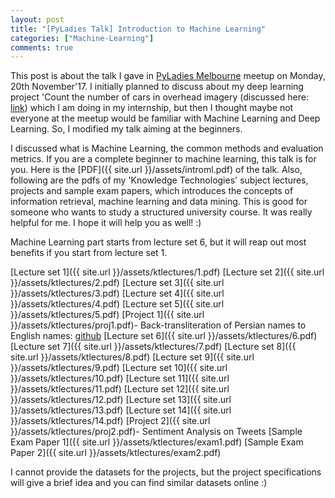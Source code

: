 ```yaml
---
layout: post
title: "[PyLadies Talk] Introduction to Machine Learning"
categories: ["Machine-Learning"]
comments: true
---
```


This post is about the talk I gave in [PyLadies Melbourne](https://www.meetup.com/en-AU/PyLadies-Melbourne/events/241058465/) meetup on Monday, 20th November'17.
I initially planned to discuss about my deep learning project 'Count the number of cars in
overhead imagery (discussed here: [link](https://alisha17.github.io/silverpond/2017/10/18/mlai.html)) which I am doing in my internship,
but then I thought maybe not everyone at the meetup would be familiar with Machine Learning and
Deep Learning. So, I modified my talk aiming at the beginners.

I discussed what is Machine Learning, the common methods and evaluation metrics. If you are a
complete beginner to machine learning, this talk is for you. Here is the [PDF]({{ site.url }}/assets/introml.pdf) of the talk.
Also, following are the pdfs of my 'Knowledge Technologies' subject lectures, projects and sample exam papers, which introduces the concepts of information retrieval, machine learning and data mining. This is good for someone who wants to study a structured university course. It was really helpful for me. I hope it
will help you as well! :)

Machine Learning part starts from lecture set 6, but it will reap out most benefits if you start from lecture set 1.

[Lecture set 1]({{ site.url }}/assets/ktlectures/1.pdf)
[Lecture set 2]({{ site.url }}/assets/ktlectures/2.pdf)
[Lecture set 3]({{ site.url }}/assets/ktlectures/3.pdf)
[Lecture set 4]({{ site.url }}/assets/ktlectures/4.pdf)
[Lecture set 5]({{ site.url }}/assets/ktlectures/5.pdf)
[Project 1]({{ site.url }}/assets/ktlectures/proj1.pdf)- Back-transliteration of Persian names to English names: [github](https://github.com/alisha17/persian-to-english)
[Lecture set 6]({{ site.url }}/assets/ktlectures/6.pdf)
[Lecture set 7]({{ site.url }}/assets/ktlectures/7.pdf)
[Lecture set 8]({{ site.url }}/assets/ktlectures/8.pdf)
[Lecture set 9]({{ site.url }}/assets/ktlectures/9.pdf)
[Lecture set 10]({{ site.url }}/assets/ktlectures/10.pdf)
[Lecture set 11]({{ site.url }}/assets/ktlectures/11.pdf)
[Lecture set 12]({{ site.url }}/assets/ktlectures/12.pdf)
[Lecture set 13]({{ site.url }}/assets/ktlectures/13.pdf)
[Lecture set 14]({{ site.url }}/assets/ktlectures/14.pdf)
[Project 2]({{ site.url }}/assets/ktlectures/proj2.pdf)- Sentiment Analysis on Tweets
[Sample Exam Paper 1]({{ site.url }}/assets/ktlectures/exam1.pdf)
[Sample Exam Paper 2]({{ site.url }}/assets/ktlectures/exam2.pdf)

I cannot provide the datasets for the projects, but the project specifications will give a brief idea and you can find similar datasets online :)










